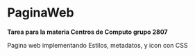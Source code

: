 # PaginaWeb

**Tarea para la materia Centros de Computo grupo 2807**

Pagina web implementando Estilos, metadatos, y icon con CSS
